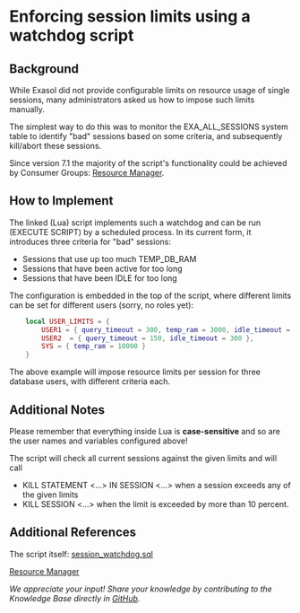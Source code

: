 # Enforcing session limits using a watchdog script 
## Background

While Exasol did not provide configurable limits on resource usage of single sessions, many administrators asked us how to impose such limits manually.

The simplest way to do this was to monitor the EXA_ALL_SESSIONS system table to identify "bad" sessions based on some criteria, and subsequently kill/abort these sessions.

Since version 7.1 the majority of the script's functionality could be achieved by Consumer Groups: [Resource Manager](https://docs.exasol.com/db/latest/database_concepts/resource_manager.htm).

## How to Implement

The linked (Lua) script implements such a watchdog and can be run (EXECUTE SCRIPT) by a scheduled process.
In its current form, it introduces three criteria for "bad" sessions:

* Sessions that use up too much TEMP_DB_RAM
* Sessions that have been active for too long
* Sessions that have been IDLE for too long

The configuration is embedded in the top of the script, where different limits can be set for different users (sorry, no roles yet):


```lua
	local USER_LIMITS = {
		USER1 = { query_timeout = 300, temp_ram = 3000, idle_timeout = 1800 },
		USER2  = { query_timeout = 150, idle_timeout = 300 },
		SYS = { temp_ram = 10000 }
	}
```
The above example will impose resource limits per session for three database users, with different criteria each.

## Additional Notes

Please remember that everything inside Lua is **case-sensitive** and so are the user names and variables configured above!

The script will check all current sessions against the given limits and will call

* KILL STATEMENT <...> IN SESSION <...> when a session exceeds any of the given limits
* KILL SESSION <...> when the limit is exceeded by more than 10 percent.

## Additional References

The script itself: [session_watchdog.sql](https://raw.githubusercontent.com/exasol/exa-toolbox/master/utilities/session_watchdog.sql)

[Resource Manager](https://docs.exasol.com/db/latest/database_concepts/resource_manager.htm)

*We appreciate your input! Share your knowledge by contributing to the Knowledge Base directly in [GitHub](https://github.com/exasol/public-knowledgebase).* 